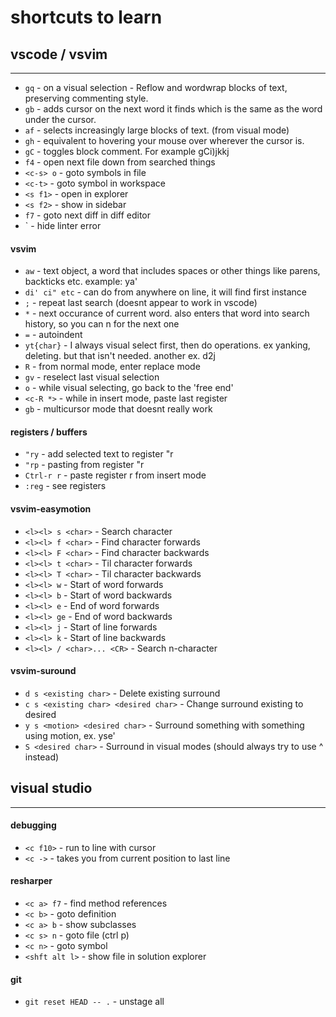 # shortcuts to learn

## vscode / vsvim
----
* `gq` 	                                  - on a visual selection - Reflow and wordwrap blocks of text, preserving commenting style. 
* `gb` 	                                  - adds cursor on the next word it finds which is the same as the word under the cursor.
* `af` 	                                  - selects increasingly large blocks of text. (from visual mode)
* `gh` 	                                  - equivalent to hovering your mouse over wherever the cursor is.
* `gC` 	                                  - toggles block comment. For example gCi)jkkj
* `f4` 	                                  - open next file down from searched things
* `<c-s> o`                               - goto symbols in file
* `<c-t>` 	                              - goto symbol in workspace
* `<s f1>` 	                              - open in explorer
* `<s f2>`                                - show in sidebar
* `f7`                                    - goto next diff in diff editor
* `<s-esc>                                - hide linter error

#### vsvim
* `aw`                                    - text object, a word that includes spaces or other things like parens, backticks etc.  example: ya'
* `di' ci" etc`                           - can do from anywhere on line, it will find first instance
* `;`                                     - repeat last search (doesnt appear to work in vscode)
* `*`		                                  - next occurance of current word. also enters that word into search history, so you can n for the next one
* `=` 		                                - autoindent
* `yt{char}`	                            - I always visual select first, then do operations. ex yanking, deleting. but that isn't needed. another ex. d2j 
* `R`		                                  - from normal mode, enter replace mode
* `gv`  		                              - reselect last visual selection
* `o`		                                  - while visual selecting, go back to the 'free end'
* `<c-R *>`                               - while in insert mode, paste last register
* `gb`                                    - multicursor mode that doesnt really work

#### registers / buffers
* `"ry`                                   - add selected text to register "r
* `"rp`		                                - pasting from register "r
* `Ctrl-r r`	                            - paste register r from insert mode
* `:reg`		                              - see registers

#### vsvim-easymotion
* `<l><l> s <char>`		                    - Search character
* `<l><l> f <char>`		                    - Find character forwards
* `<l><l> F <char>`	                      - Find character backwards
* `<l><l> t <char>`		                    - Til character forwards
* `<l><l> T <char>`			                  - Til character backwards
* `<l><l> w`		                          - Start of word forwards
* `<l><l> b`		                          - Start of word backwards
* `<l><l> e`		                          - End of word forwards
* `<l><l> ge`	      	                    - End of word backwards
* `<l><l> j`		                          - Start of line forwards
* `<l><l> k`		                          - Start of line backwards
* `<l><l> / <char>... <CR>`	              - Search n-character

#### vsvim-suround
* `d s <existing char>`			              - Delete existing surround
* `c s <existing char> <desired char>`	  - Change surround existing to desired
* `y s <motion> <desired char>`		        - Surround something with something using motion, ex. yse'
* `S <desired char>`			                - Surround in visual modes (should always try to use ^ instead)

## visual studio
----
#### debugging
* `<c f10>` 	                            - run to line with cursor
* `<c ->`   	                            - takes you from current position to last line

#### resharper
* `<c a> f7` 	                            - find method references
* `<c b>`                                 - goto definition
* `<c a> b`                               - show subclasses
* `<c s> n`  	                            - goto file (ctrl p)
* `<c n>`		                              - goto symbol
* `<shft alt l>`                          - show file in solution explorer

#### git
* `git reset HEAD -- .`                   - unstage all